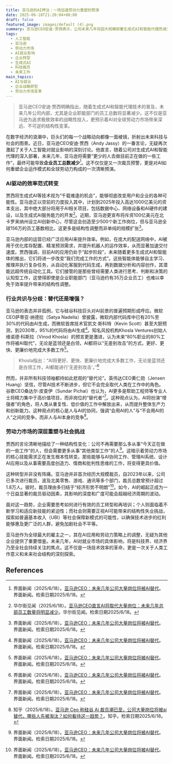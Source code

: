 ```yaml
---
title: 亚马逊的AI押注：一场加速劳动力重塑的预演
date: 2025-06-18T21:20:04+08:00
draft: false
featured_image: images/default (4).png
summary: 亚马逊CEO安迪·贾西表示，公司未来几年将因大规模部署生成式AI和智能代理而减少企业员工总数，预示着一场由技术驱动的劳动力市场重塑。亚马逊正投入巨资推动AI应用，以期大幅提升效率，尽管这会带来部分岗位被替代的结构性挑战，但也可能创造新型工作机会。
tags: 
  - 人工智能
  - 亚马逊
  - 劳动力市场
  - AI就业影响
  - 企业转型
  - 生成式AI
  - 科技裁员
  - 未来工作
main_topics: 
  - AI与就业
  - 企业战略转型
  - 劳动力市场变革
---
```


> 亚马逊CEO安迪·贾西明确指出，随着生成式AI和智能代理技术的普及，未来几年公司内部，尤其是企业职能部门的员工总数将显著减少。这不仅是亚马逊为追求极致效率的战略性投入，更预示着AI对全球劳动力市场带来深远、不可逆的结构性变革。

在数字经济的浪潮中，巨头们的每一个战略动向都像一面棱镜，折射出未来科技与社会的图景。近日，亚马逊CEO安迪·贾西（Andy Jassy）的一番言论，无疑再次激起了关于人工智能对就业影响的深刻讨论。他直言，随着公司对生成式AI和智能代理的深入部署，未来几年，亚马逊将需要“更少的人去做目前正在做的一些工作”，最终可能导致**企业员工总数减少**[^1]。这不仅仅是又一次裁员预警，更是对AI如何重塑企业运作模式和全球劳动力构成的一次清晰预演。

### AI驱动的效率范式转变

贾西将生成式AI等技术视为“千载难逢的机会”，能够彻底改变用户和企业的各种可能性。亚马逊正以空前的力度投入其中，计划到2025年投入高达1000亿美元的资本支出，其中绝大部分将用于AI相关项目，包括数据中心、网络设备和AI硬件的建设，以及生成式AI服务能力的开发[^2]。近期，亚马逊更宣布将斥资100亿美元在北卡罗来纳州设立AI创新中心，尽管这会创造至少500个新工作岗位，但与亚马逊全球156万的员工基数相比，这更多是结构性调整而非单纯的规模扩张[^1]。

亚马逊内部的运营已经广泛应用AI来提升效率。例如，在庞大的配送网络中，AI被用于优化库存配置、精准预测需求，并提升机器人的运作效率，从而显著加速交付速度。贾西强调，目前AI的应用仍处于“起步阶段”，未来随着更多生成式AI和智能体的推出，它们将进一步改变“我们完成工作的方式”。这些智能体能够自主学习、推理并执行复杂任务，从自动化客服到代码生成，再到数据分析和内容创作，其潜能远超传统自动化工具。它们接管的是那些曾经需要人类进行思考、判断和决策的认知型工作，这使得即使是企业职能部门（亚马逊约有35万企业员工）也难以幸免于效率提升带来的结构性调整。

### 行业共识与分歧：替代还是增强？

亚马逊的表态并非孤例，它与硅谷科技巨头对AI前景的普遍预期形成呼应。微软CEO萨蒂亚·纳德拉（Satya Nadella）曾披露，微软内部代码库中已有20%至30%的代码由AI生成，而微软首席技术官凯文·斯科特（Kevin Scott）甚至大胆预测，到2030年，95%的代码将由AI生成[^1]。知名风投机构Khosla Ventures创始人维诺德·科斯拉（Vinod Khosla）的预言更是激进，认为未来“80%职业的80%工作将被AI取代”，无论是蓝领还是白领，AI都将以“无差别攻击”的方式，更好、更快、更廉价地完成大多数工作[^1]。

> Khosla指出：“AI将更好、更快、更廉价地完成大多数工作，无论是蓝领还是白领工作，AI都能进行‘无差别攻击’。”[^1]

然而，并非所有科技领袖都持如此悲观的“替代论”。英伟达CEO黄仁勋（Jensen Huang）坚信，尽管AI技术不断进步，但它不会完全取代人类在工作中的角色。谷歌CEO桑达尔·皮查伊（Sundar Pichai）也认为，AI更多是帮助工程师等专业人士将精力集中于高价值项目，而非岗位的“替代者”[^1]。这种观点认为，AI将扮演“增强者”的角色，将人类从重复性、低价值的工作中解放出来，从而提升整体生产力和创新能力。这种观点的核心是人与AI的协同，强调“会用AI的人”与“不会用AI的人”之间的竞争，而非人与AI本身的竞争[^5]。

### 劳动力市场的深层重塑与社会挑战

贾西的言论清晰地描绘了一种结构性变化：公司不再需要那么多从事“今天正在做的一些工作”的人，但会需要更多从事“其他类型工作”的人[^1]。这暗示着劳动力市场的核心技能需求正在发生根本性转变。那些能够与AI协同工作、管理AI系统、设计AI应用以及从事需要高度创造力、情商和批判性思维的工作，将变得更具价值。

这种转型并非没有阵痛。亚马逊并非首次经历大规模裁员，自2023年以来，公司已多次进行裁员，波及北美零售、游戏、通讯等多个部门，裁员总数曾预计超过1.8万人。彼时，裁员理由多归结于“经济形势不明朗”[^1]。如今，AI的崛起正成为一个日益显著的裁员驱动因素，其影响的深度和广度可能会超越经济周期的波动。

面对这一趋势，企业需要思考如何进行有效的员工转型和再培训；个人则面临着不断学习和适应新技能的紧迫性；而社会则需要正视AI可能带来的结构性失业挑战，探索如普遍基本收入（UBI）等社会保障新模式的可能性，以确保技术进步的红利能够惠及更广泛的人群，避免加剧社会不平等。

亚马逊作为全球最大的雇主之一，其在AI应用和劳动力策略上的调整，无疑为其他企业提供了重要借鉴。未来几年，AI对就业市场的具体影响，将是科技界、经济界乃至全社会持续关注的焦点。这不仅是一场技术效率的革命，更是一次关于人类工作意义和未来社会结构的深刻探索。

## References
[^1]: 界面新闻（2025/6/18）。[亚马逊CEO：未来几年公司大量岗位将被AI替代](https://m.jiemian.com/article/12917988_microcontent.html)。界面新闻。检索日期2025/6/18。
[^2]: 华尔街见闻（2025/6/18）。[亚马逊CEO直言AI将取代大量岗位：未来几年总部员工数量将明显减少](https://wallstreetcn.com/articles/3749313)。华尔街见闻。检索日期2025/6/18。
[^3]: 新浪财经（2025/6/18）。[亚马逊ceo：未来几年公司大量岗位将被ai替代 - 新浪财经](https://finance.sina.com.cn/jjxw/2025-06-18/doc-infamzss8477946.shtml)。新浪财经。检索日期2025/6/18。
[^4]: 雪球（2025/6/18）。[亚马逊CEO直言AI将取代大量岗位：未来几年总部员工数量将明显减少](https://xueqiu.com/1107854878/339124726)。雪球。检索日期2025/6/18。
[^5]: 知乎（2025/6/18）。[亚马逊 Ceo 称硅谷 Ai 裁员潮已至，公司大量岗位将被ai替代，哪些人先被淘汰？如何看待这一趋势？](https://www.zhihu.com/question/1918718143003586917)。知乎。检索日期2025/6/18。
